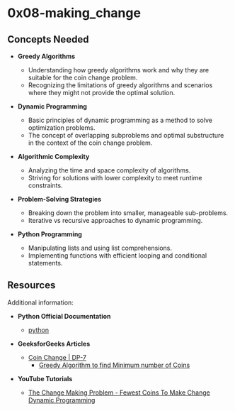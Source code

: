 # 0x08-making_change

## Concepts Needed

- **Greedy Algorithms**
  - Understanding how greedy algorithms work and why they are suitable for the coin change problem.
  - Recognizing the limitations of greedy algorithms and scenarios where they might not provide the optimal solution.

- **Dynamic Programming**
  - Basic principles of dynamic programming as a method to solve optimization problems.
  - The concept of overlapping subproblems and optimal substructure in the context of the coin change problem.

- **Algorithmic Complexity**
  - Analyzing the time and space complexity of algorithms.
  - Striving for solutions with lower complexity to meet runtime constraints.

- **Problem-Solving Strategies**
  - Breaking down the problem into smaller, manageable sub-problems.
  - Iterative vs recursive approaches to dynamic programming.

- **Python Programming**
  - Manipulating lists and using list comprehensions.
  - Implementing functions with efficient looping and conditional statements.

## Resources

Additional information:

- **Python Official Documentation**
  - [python](https://docs.python.org/)

- **GeeksforGeeks Articles**
  - [Coin Change | DP-7](https://www.geeksforgeeks.org/coin-change-dp-7/)
    - [Greedy Algorithm to find Minimum number of Coins](https://www.geeksforgeeks.org/greedy-algorithm-to-find-minimum-number-of-coins/)

- **YouTube Tutorials**
  - [The Change Making Problem - Fewest Coins To Make Change Dynamic Programming](https://www.youtube.com/watch?v=jgiZlGzXMBw)
